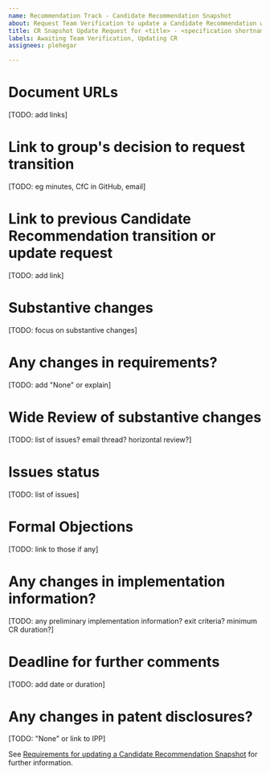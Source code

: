 ```yaml
---
name: Recommendation Track - Candidate Recommendation Snapshot
about: Request Team Verification to update a Candidate Recommendation with a CR Snapshot (Candidate Recommendation Snapshot or Draft -> Candidate Recommendation Snapshot)
title: CR Snapshot Update Request for <title> - <specification shortname>
labels: Awaiting Team Verification, Updating CR
assignees: plehegar

---
```


# Document URLs
[TODO: add links]

# Link to group's decision to request transition
[TODO: eg minutes, CfC in GitHub, email]

# Link to previous Candidate Recommendation transition or update request
[TODO: add link]

# Substantive changes
[TODO: focus on substantive changes]

# Any changes in requirements?
[TODO: add "None" or explain]

# Wide Review of substantive changes
[TODO: list of issues? email thread? horizontal review?]

# Issues status
[TODO: list of issues]

# Formal Objections
[TODO: link to those if any]

# Any changes in implementation information?
[TODO: any preliminary implementation information? exit criteria? minimum CR duration?]

# Deadline for further comments
[TODO: add date or duration]

# Any changes in patent disclosures?
[TODO: "None" or link to IPP]

See [Requirements for updating a Candidate Recommendation Snapshot](https://www.w3.org/Guide/transitions?profile=CR&cr=snapshot) for further information.
